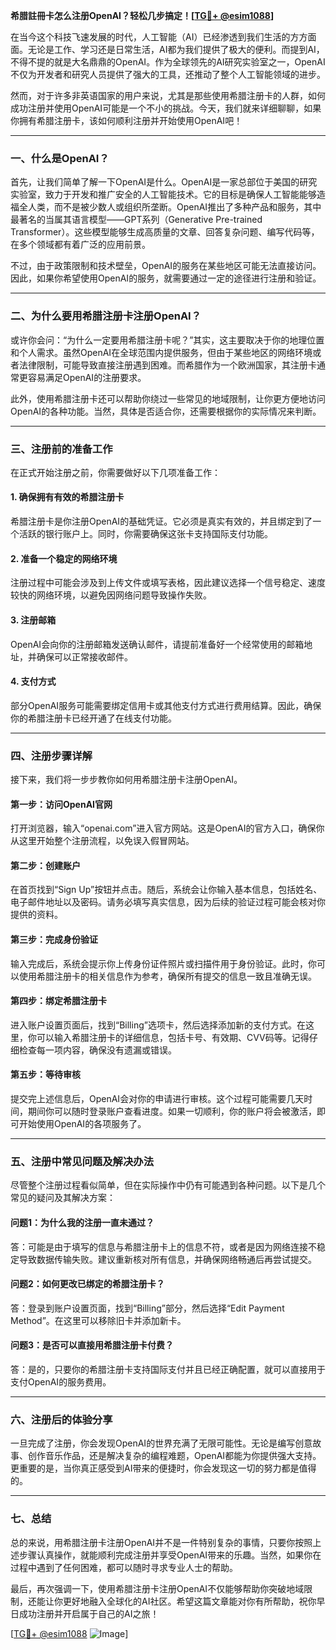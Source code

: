 **希腊註冊卡怎么注册OpenAI？轻松几步搞定！[[TG💪+ @esim1088](https://t.me/s/esim1088)]**

在当今这个科技飞速发展的时代，人工智能（AI）已经渗透到我们生活的方方面面。无论是工作、学习还是日常生活，AI都为我们提供了极大的便利。而提到AI，不得不提的就是大名鼎鼎的OpenAI。作为全球领先的AI研究实验室之一，OpenAI不仅为开发者和研究人员提供了强大的工具，还推动了整个人工智能领域的进步。

然而，对于许多非英语国家的用户来说，尤其是那些使用希腊注册卡的人群，如何成功注册并使用OpenAI可能是一个不小的挑战。今天，我们就来详细聊聊，如果你拥有希腊注册卡，该如何顺利注册并开始使用OpenAI吧！

---

### 一、什么是OpenAI？

首先，让我们简单了解一下OpenAI是什么。OpenAI是一家总部位于美国的研究实验室，致力于开发和推广安全的人工智能技术。它的目标是确保人工智能能够造福全人类，而不是被少数人或组织所垄断。OpenAI推出了多种产品和服务，其中最著名的当属其语言模型——GPT系列（Generative Pre-trained Transformer）。这些模型能够生成高质量的文章、回答复杂问题、编写代码等，在多个领域都有着广泛的应用前景。

不过，由于政策限制和技术壁垒，OpenAI的服务在某些地区可能无法直接访问。因此，如果你希望使用OpenAI的服务，就需要通过一定的途径进行注册和验证。

---

### 二、为什么要用希腊注册卡注册OpenAI？

或许你会问：“为什么一定要用希腊注册卡呢？”其实，这主要取决于你的地理位置和个人需求。虽然OpenAI在全球范围内提供服务，但由于某些地区的网络环境或者法律限制，可能导致直接注册遇到困难。而希腊作为一个欧洲国家，其注册卡通常更容易满足OpenAI的注册要求。

此外，使用希腊注册卡还可以帮助你绕过一些常见的地域限制，让你更方便地访问OpenAI的各种功能。当然，具体是否适合你，还需要根据你的实际情况来判断。

---

### 三、注册前的准备工作

在正式开始注册之前，你需要做好以下几项准备工作：

#### 1. 确保拥有有效的希腊注册卡
希腊注册卡是你注册OpenAI的基础凭证。它必须是真实有效的，并且绑定到了一个活跃的银行账户上。同时，你需要确保这张卡支持国际支付功能。

#### 2. 准备一个稳定的网络环境
注册过程中可能会涉及到上传文件或填写表格，因此建议选择一个信号稳定、速度较快的网络环境，以避免因网络问题导致操作失败。

#### 3. 注册邮箱
OpenAI会向你的注册邮箱发送确认邮件，请提前准备好一个经常使用的邮箱地址，并确保可以正常接收邮件。

#### 4. 支付方式
部分OpenAI服务可能需要绑定信用卡或其他支付方式进行费用结算。因此，确保你的希腊注册卡已经开通了在线支付功能。

---

### 四、注册步骤详解

接下来，我们将一步步教你如何用希腊注册卡注册OpenAI。

#### 第一步：访问OpenAI官网
打开浏览器，输入“openai.com”进入官方网站。这是OpenAI的官方入口，确保你从这里开始整个注册流程，以免误入假冒网站。

#### 第二步：创建账户
在首页找到“Sign Up”按钮并点击。随后，系统会让你输入基本信息，包括姓名、电子邮件地址以及密码。请务必填写真实信息，因为后续的验证过程可能会核对你提供的资料。

#### 第三步：完成身份验证
输入完成后，系统会提示你上传身份证件照片或扫描件用于身份验证。此时，你可以使用希腊注册卡的相关信息作为参考，确保所有提交的信息一致且准确无误。

#### 第四步：绑定希腊注册卡
进入账户设置页面后，找到“Billing”选项卡，然后选择添加新的支付方式。在这里，你可以输入希腊注册卡的详细信息，包括卡号、有效期、CVV码等。记得仔细检查每一项内容，确保没有遗漏或错误。

#### 第五步：等待审核
提交完上述信息后，OpenAI会对你的申请进行审核。这个过程可能需要几天时间，期间你可以随时登录账户查看进度。如果一切顺利，你的账户将会被激活，即可开始使用OpenAI的各项服务了。

---

### 五、注册中常见问题及解决办法

尽管整个注册过程看似简单，但在实际操作中仍有可能遇到各种问题。以下是几个常见的疑问及其解决方案：

#### 问题1：为什么我的注册一直未通过？
答：可能是由于填写的信息与希腊注册卡上的信息不符，或者是因为网络连接不稳定导致数据传输失败。建议重新核对所有信息，并确保网络畅通后再尝试提交。

#### 问题2：如何更改已绑定的希腊注册卡？
答：登录到账户设置页面，找到“Billing”部分，然后选择“Edit Payment Method”。在这里可以移除旧卡并添加新卡。

#### 问题3：是否可以直接用希腊注册卡付费？
答：是的，只要你的希腊注册卡支持国际支付并且已经正确配置，就可以直接用于支付OpenAI的服务费用。

---

### 六、注册后的体验分享

一旦完成了注册，你会发现OpenAI的世界充满了无限可能性。无论是编写创意故事、创作音乐作品，还是解决复杂的编程难题，OpenAI都能为你提供强大支持。更重要的是，当你真正感受到AI带来的便捷时，你会发现这一切的努力都是值得的。

---

### 七、总结

总的来说，用希腊注册卡注册OpenAI并不是一件特别复杂的事情，只要你按照上述步骤认真操作，就能顺利完成注册并享受OpenAI带来的乐趣。当然，如果你在过程中遇到了任何困难，都可以随时寻求专业人士的帮助。

最后，再次强调一下，使用希腊注册卡注册OpenAI不仅能够帮助你突破地域限制，还能让你更好地融入全球化的AI社区。希望这篇文章能对你有所帮助，祝你早日成功注册并开启属于自己的AI之旅！

[[TG💪+ @esim1088](https://t.me/s/esim1088) ![Image](https://i.postimg.cc/4NQfJmqS/Snipaste-2025-05-13-00-14-12.png)]